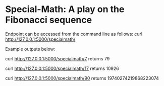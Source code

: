 # Special-Math: A play on the Fibonacci sequence

Endpoint can be accessed from the command line as follows: curl http://127.0.0.1:5000/specialmath/<int>

Example outputs below:
  
curl http://127.0.0.1:5000/specialmath/7 returns 79
  
curl http://127.0.0.1:5000/specialmath/17 returns 10926
  
curl http://127.0.0.1:5000/specialmath/90 returns 19740274219868223074
